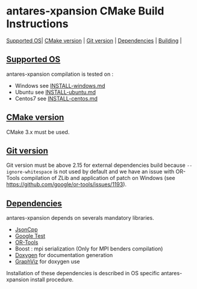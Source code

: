 # antares-xpansion CMake Build Instructions

 [Supported OS](#supported-os)| [CMake version](#cmake-version) | [Git version](#git-version) | [Dependencies](#dependencies) | [Building](#building-antares-solution) |

## [Supported OS](#supported-os)
antares-xpansion compilation is tested on :
- Windows see [INSTALL-windows.md](INSTALL-windows.md)
- Ubuntu see [INSTALL-ubuntu.md](INSTALL-ubuntu.md)
- Centos7 see [INSTALL-centos.md](INSTALL-centos.md)

## [CMake version](#cmake-version)
CMake 3.x must be used.

## [Git version](#git-version)
Git version must be above 2.15 for external dependencies build because `--ignore-whitespace` is not used by default and we have an issue with OR-Tools compilation of ZLib and application of patch on Windows (see https://github.com/google/or-tools/issues/1193).

## [Dependencies](#deps)
antares-xpansion depends on severals mandatory libraries. 
 - [JsonCpp](https://github.com/open-source-parsers/jsoncpp)
 - [Google Test](https://github.com/google/googletest)
 - [OR-Tools](https://github.com/AntaresSimulatorTeam/or-tools/tree/rte_dev_sirius)
 - Boost : mpi serialization (Only for MPI benders compilation)
 - [Doxygen](https://www.doxygen.nl/index.html) for documentation generation
 - [GraphViz](https://graphviz.org/) for doxygen use
 
 Installation of these dependencies is described in OS specific antares-xpansion install procedure.